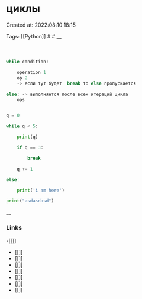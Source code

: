 # циклы

Created at: 2022:08:10 18:15

Tags: [[Python]] #   #
__ 

#
``` python 

while condition:

	operation 1
	op 2
	-> если тут будет  break то else пропускается

else: -> выполняется после всех итераций цикла
	ops


q = 0

while q < 5:

    print(q)

    if q == 3:

        break

    q += 1

else:

    print('i am here')

print("asdasdasd")
```

__

### Links
-[[]]
- [[]]
- [[]]
- [[]]
- [[]]
- [[]]
- [[]]
- [[]]